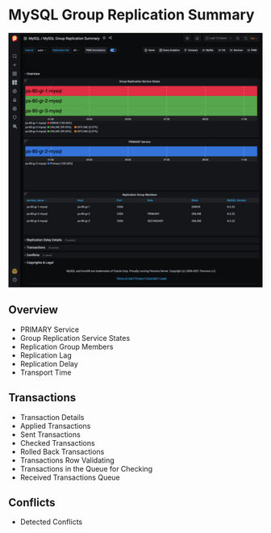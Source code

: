 # MySQL Group Replication Summary

![!image](../../_images/PMM_MySQL_Group_Replication_Summary.jpg)


## Overview

- PRIMARY Service
- Group Replication Service States
- Replication Group Members
- Replication Lag
- Replication Delay
- Transport Time

## Transactions

- Transaction Details
- Applied Transactions
- Sent Transactions
- Checked Transactions
- Rolled Back Transactions
- Transactions Row Validating
- Transactions in the Queue for Checking
- Received Transactions Queue

## Conflicts

- Detected Conflicts

